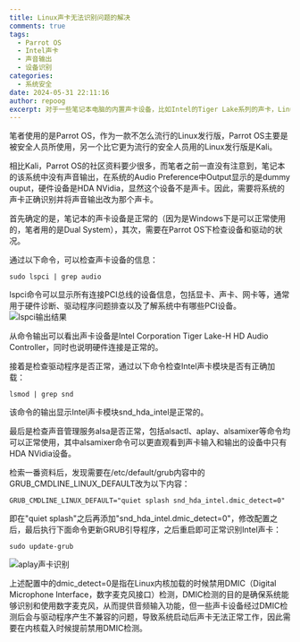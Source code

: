 ```yaml
---
title: Linux声卡无法识别问题的解决
comments: true
tags:
  - Parrot OS
  - Intel声卡
  - 声音输出
  - 设备识别
categories:
  - 系统安全
date: 2024-05-31 22:11:16
author: repoog
excerpt: 对于一些笔记本电脑的内置声卡设备，比如Intel的Tiger Lake系列的声卡，Linux发行版不一定能够正常识别声卡设备，导致系统没有声音输出。本文介绍的是如何快速解决该问题的办法。
---
```


笔者使用的是Parrot OS，作为一款不怎么流行的Linux发行版，Parrot OS主要是被安全人员所使用，另一个比它更为流行的安全人员用的Linux发行版是Kali。

相比Kali，Parrot OS的社区资料要少很多，而笔者之前一直没有注意到，笔记本的该系统中没有声音输出，在系统的Audio Preference中Output显示的是dummy ouput，硬件设备是HDA NVidia，显然这个设备不是声卡。因此，需要将系统的声卡正确识别并将声音输出改为那个声卡。

首先确定的是，笔记本的声卡设备是正常的（因为是Windows下是可以正常使用的，笔者用的是Dual System），其次，需要在Parrot OS下检查设备和驱动的状况。

通过以下命令，可以检查声卡设备的信息：

``` Shell
sudo lspci | grep audio
```
lspci命令可以显示所有连接PCI总线的设备信息，包括显卡、声卡、网卡等，通常用于硬件诊断、驱动程序问题排查以及了解系统中有哪些PCI设备。
![lspci输出结果](/images/2024/05/lspci.png "lspci输出结果")

从命令输出可以看出声卡设备是Intel Corporation Tiger Lake-H HD Audio Controller，同时也说明硬件连接是正常的。

接着是检查驱动程序是否正常，通过以下命令检查Intel声卡模块是否有正确加载：
``` Shell
lsmod | grep snd
```
该命令的输出显示Intel声卡模块snd_hda_intel是正常的。

最后是检查声音管理服务alsa是否正常，包括alsactl、aplay、alsamixer等命令均可以正常使用，其中alsamixer命令可以更直观看到声卡输入和输出的设备中只有HDA NVidia设备。

检索一番资料后，发现需要在/etc/default/grub内容中的GRUB_CMDLINE_LINUX_DEFAULT改为以下内容：
``` Shell
GRUB_CMDLINE_LINUX_DEFAULT="quiet splash snd_hda_intel.dmic_detect=0"
```
即在"quiet splash"之后再添加"snd_hda_intel.dmic_detect=0"，修改配置之后，最后执行下面命令更新GRUB引导程序，之后重启即可正常识别Intel声卡：
``` Shell
sudo update-grub
```
![aplay声卡识别](/images/2024/05/aplay.png "aplay声卡正常识别")

上述配置中的dmic_detect=0是指在Linux内核加载的时候禁用DMIC（Digital Microphone Interface，数字麦克风接口）检测，DMIC检测的目的是确保系统能够识别和使用数字麦克风，从而提供音频输入功能，但一些声卡设备经过DMIC检测后会与驱动程序产生不兼容的问题，导致系统启动后声卡无法正常工作，因此需要在内核载入时候提前禁用DMIC检测。